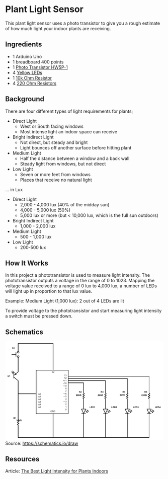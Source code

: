 # Plant Light Sensor

This plant light sensor uses a photo transistor to give you a rough estimate of how much light your indoor plants are receiving.

## Ingredients
- 1 Arduino Uno
- 1 breadboard 400 points
- 1 [Photo Transistor HW5P-1](https://www.arduino.cc/documents/datasheets/HW5P-1.pdf)
- 4 [Yellow LEDs](https://www.arduino.cc/documents/datasheets/LEDY-L-7113YT.pdf)
- 1 [10k Ohm Resistor](https://www.arduino.cc/documents/datasheets/Resistors.pdf)
- 4 [220 Ohm Resistors](https://www.arduino.cc/documents/datasheets/Resistors.pdf)

## Background
There are four different types of light requirements for plants;
- Direct Light
    - West or South facing windows
    - Most intense light an indoor space can receive
- Bright Indirect Light
    - Not direct, but steady and bright
    - Light bounces off another surface before hitting plant
- Medium Light
    - Half the distance between a window and a back wall
    - Steady light from windows, but not direct
- Low Light
    - Seven or more feet from windows
    - Places that receive no natural light
    
... in Lux
- Direct Light
    - 2,000 - 4,000 lux (40% of the midday sun)
    - 4,000 - 5,000 lux (50%)
    - 5,000 lux or more (but < 10,000 lux, which is the full sun outdoors)
- Bright Indirect Light
    - 1,000 - 2,000 lux
- Medium Light
    - 500 - 1,000 lux
- Low Light
    - 200-500 lux
    
## How It Works

In this project a phototransistor is used to measure light intensity.
The phototransistor outputs a voltage in the range of 0 to 1023. 
Mapping the voltage value received to a range of 0 lux to 4,000 lux, a number of LEDs will light up in proportion to that lux value.

Example:
Medium Light (1,000 lux): 2 out of 4 LEDs are lit

To provide voltage to the phototransistor and start measuring light intensity a switch must be pressed down.

## Schematics
![Plant Light Meter Schematic](./plant_light_meter_schematic.png)
Source: https://schematics.io/draw
    
## Resources
Article: [The Best Light Intensity for Plants Indoors](https://www.sundaygardener.net/the-best-light-intensity-for-plants-indoors/)

